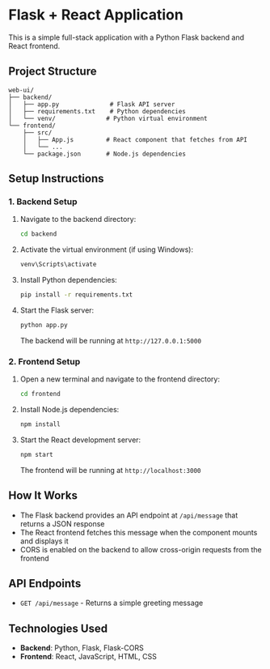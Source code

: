 # Flask + React Application

This is a simple full-stack application with a Python Flask backend and React frontend.

## Project Structure

```
web-ui/
├── backend/
│   ├── app.py              # Flask API server
│   ├── requirements.txt    # Python dependencies
│   └── venv/              # Python virtual environment
└── frontend/
    ├── src/
    │   ├── App.js         # React component that fetches from API
    │   └── ...
    └── package.json       # Node.js dependencies
```

## Setup Instructions

### 1. Backend Setup

1. Navigate to the backend directory:
   ```bash
   cd backend
   ```

2. Activate the virtual environment (if using Windows):
   ```bash
   venv\Scripts\activate
   ```

3. Install Python dependencies:
   ```bash
   pip install -r requirements.txt
   ```

4. Start the Flask server:
   ```bash
   python app.py
   ```

   The backend will be running at `http://127.0.0.1:5000`

### 2. Frontend Setup

1. Open a new terminal and navigate to the frontend directory:
   ```bash
   cd frontend
   ```

2. Install Node.js dependencies:
   ```bash
   npm install
   ```

3. Start the React development server:
   ```bash
   npm start
   ```

   The frontend will be running at `http://localhost:3000`

## How It Works

- The Flask backend provides an API endpoint at `/api/message` that returns a JSON response
- The React frontend fetches this message when the component mounts and displays it
- CORS is enabled on the backend to allow cross-origin requests from the frontend

## API Endpoints

- `GET /api/message` - Returns a simple greeting message

## Technologies Used

- **Backend**: Python, Flask, Flask-CORS
- **Frontend**: React, JavaScript, HTML, CSS 